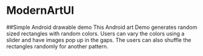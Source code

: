 # ModernArtUI
##Simple Android drawable demo
This Android art Demo generates random sized rectangles with random colors. Users can vary the colors using a slider and have images pop up in the gaps. The users can also shuffle the rectangles randomly for another pattern. 
